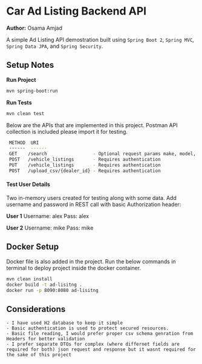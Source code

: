 # Car Ad Listing Backend API

 **Author:** Osama Amjad 
 
 A simple Ad Listing API demostration built using `Spring Boot 2`, `Spring MVC`, `Spring Data JPA`, and `Spring Security`.
 
## Setup Notes

**Run Project**
```sh
mvn spring-boot:run
``` 
**Run Tests**
```sh
mvn clean test
```

 Below are the APIs that are implemented in this project. Postman API collection is included please import it for testing.
```sh
 METHOD  URI 
 ------  ------ 
 GET    /search					- Optional request params make, model, year, color
 POST   /vehicle_listings       - Requires authentication
 PUT    /vehicle_listings   	- Requires authentication
 POST 	/upload_csv/{dealer_id} - Requires authentication
```
 #### Test User Details
 Two in-memory users created for testing along with some data. Add username and password in REST call with basic Authorization header:
 
 **User 1**
 Username: alex
 Pass: alex
 
  **User 2**
 Username: mike
 Pass: mike
 
## Docker Setup
Docker file is also added in the project. Run the below commands in terminal to deploy project inside the docker container.
 ```sh
 mvn clean install
 docker build -t ad-lisitng .
 docker run -p 8090:8080 ad-lisitng
 ```
 
## Considerations
	- I have used H2 database to keep it simple
	- Basic authentication is used to protect secured resources.
	- Basic file reading, I would prefer proper csv schema genration from Headers for better validation
	- I prefer separate DTOs for complex (where differnet fields are required for both) json request and response but it wasnt required for the sake of this project
